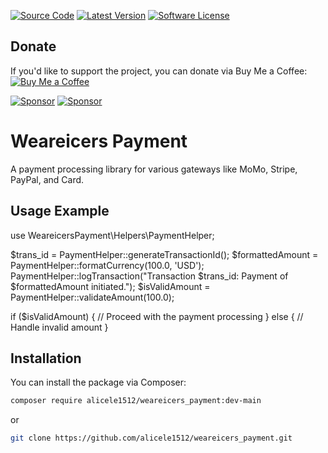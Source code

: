 [![Source Code](https://img.shields.io/badge/source-alicele1512/weareicers_payment-blue.svg?style=flat-square)](https://github.com/alicele1512/weareicers_payment)
[![Latest Version](https://img.shields.io/github/release/alicele1512/weareicers_payment.svg?style=flat-square)](https://github.com/alicele1512/weareicers_payment/releases)
[![Software License](https://img.shields.io/badge/license-MIT-brightgreen.svg?style=flat-square)](https://github.com/alicele1512/weareicers_payment/blob/master/LICENSE)

## Donate
If you'd like to support the project, you can donate via Buy Me a Coffee:
[![Buy Me a Coffee](https://cdn.buymeacoffee.com/buttons/v2/default-yellow.png)](https://www.buymeacoffee.com/alicele)

[![Sponsor](https://img.shields.io/badge/sponsor-GitHub-yellow.svg)](https://github.com/sponsors/alicele1512)
[![Sponsor](https://img.shields.io/badge/sponsor-Paypal-yellow.svg)](https://www.paypal.me/alicele1512)

# Weareicers Payment
A payment processing library for various gateways like MoMo, Stripe, PayPal, and Card.

## Usage Example
use WeareicersPayment\Helpers\PaymentHelper;

$trans_id = PaymentHelper::generateTransactionId();
$formattedAmount = PaymentHelper::formatCurrency(100.0, 'USD');
PaymentHelper::logTransaction("Transaction $trans_id: Payment of $formattedAmount initiated.");
$isValidAmount = PaymentHelper::validateAmount(100.0);

if ($isValidAmount) {
    // Proceed with the payment processing
} else {
    // Handle invalid amount
}


## Installation
You can install the package via Composer:
```bash
composer require alicele1512/weareicers_payment:dev-main
```
or
```bash
git clone https://github.com/alicele1512/weareicers_payment.git
```
